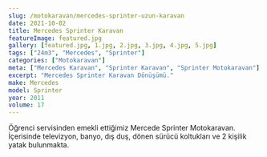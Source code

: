 ```yaml
---
slug: /motokaravan/mercedes-sprinter-uzun-karavan
date: 2021-10-02
title: Mercedes Sprinter Karavan
featureImage: featured.jpg
gallery: [featured.jpg, 1.jpg, 2.jpg, 3.jpg, 4.jpg, 5.jpg]
tags: ["24m3", "Mercedes", "Sprinter"]
categories: ["Motokaravan"]
meta: ["Mercedes Karavan", "Sprinter Karavan", "Sprinter Motokaravan"]
excerpt: "Mercedes Sprinter Karavan Dönüşümü."
make: Mercedes
model: Sprinter
year: 2011
volume: 17
---
```

Öğrenci servisinden emekli ettiğimiz Mercede Sprinter Motokaravan. İçerisinde televizyon, banyo, dış duş, dönen sürücü koltukları ve 2 kişilik yatak bulunmakta.